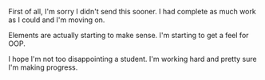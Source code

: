 First of all, I'm sorry I didn't send this sooner. I had complete as much work as I could and I'm moving on. 

Elements are actually starting to make sense. I'm starting to get a feel for OOP. 

I hope I'm not too disappointing a student. I'm working hard and pretty sure I'm making progress. 